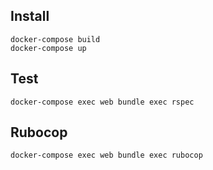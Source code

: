 ## Install
```
docker-compose build
docker-compose up
```

## Test
```
docker-compose exec web bundle exec rspec
```

## Rubocop
```
docker-compose exec web bundle exec rubocop
```
